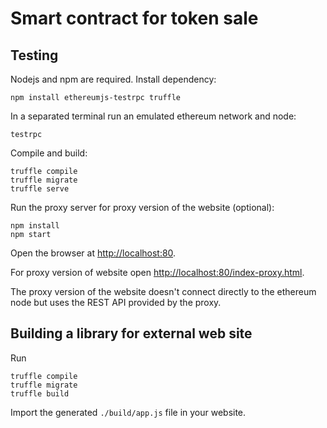 # Smart contract for token sale

## Testing
Nodejs and npm are required. Install dependency:
```
npm install ethereumjs-testrpc truffle
```

In a separated terminal run an emulated ethereum network and node:
```shell
testrpc
```

Compile and build:
```
truffle compile
truffle migrate
truffle serve
```

Run the proxy server for proxy version of the website (optional):
```
npm install
npm start
```

Open the browser at [http://localhost:80](http://localhost:80).

For proxy version of website open [http://localhost:80/index-proxy.html](http://localhost:80).

The proxy version of the website doesn't connect directly to the ethereum node but uses the REST API provided by the proxy.

## Building a library for external web site
Run 
```
truffle compile
truffle migrate
truffle build
```

Import the generated `./build/app.js` file in your website.

